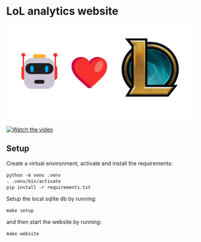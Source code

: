 # LoL analytics website

![width:500px](docs/../docs/assets/concept.png)

[![Watch the video](https://pbs.twimg.com/profile_images/1774796175448711168/AyVH6lcX_400x400.jpg)](https://www.youtube.com/watch?v=8ow-0vQya0I)

## Setup

Create a virtual environment, activate and install the requirements:

```
python -m venv .venv
. .venv/bin/activate
pip install -r requirements.txt
```

Setup the local sqlite db by running:

```
make setup
```

and then start the website by running:

```
make website
```
